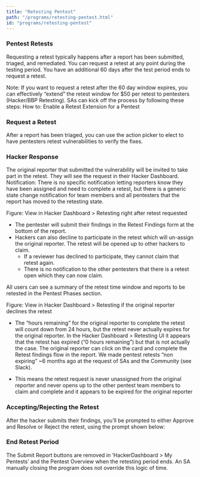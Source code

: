 ```yaml
---
title: "Retesting Pentest"
path: "/programs/retesting-pentest.html"
id: "programs/retesting-pentest"
---
```

### Pentest Retests

Requesting a retest typically happens after a report has been submitted, triaged, and remediated. You can request a retest at any point during the testing period. You have an additional 60 days after the test period ends to request a retest.






  Note: If you want to request a retest after the 60 day window expires, you can effectively “extend” the retest window for $50 per retest to pentesters (Hacker/BBP Retesting). SAs can kick off the process by following these steps: How to: Enable a Retest Extension for a Pentest

### Request a Retest

After a report has been triaged, you can use the action picker to elect to have pentesters retest vulnerabilities to verify the fixes.



### Hacker Response
The original reporter that submitted the vulnerability will be invited to take part in the retest. They will see the request in their Hacker Dashboard.
  Notification: There is no specific notification letting reporters know they have been assigned and need to complete a retest, but there is a generic state change notification for team members and all pentesters that the report has moved to the retesting state.

Figure: View in Hacker Dashboard > Retesting right after retest requested


- The pentester will submit their findings in the Retest Findings form at the bottom of the report.
- Hackers can also decline to participate in the retest which will un-assign the original reporter. The retest will be opened up to other hackers to claim.
  - If a reviewer has declined to participate, they cannot claim that retest again.
  - There is no notification to the other pentesters that there is a retest open which they can now claim.

All users can see a summary of the retest time window and reports to be retested in the Pentest Phases section.




Figure: View in Hacker Dashboard > Retesting if the original reporter declines the retest



- The “hours remaining” for the original reporter to complete the retest will count down from 24 hours, but the retest never actually expires for the original reporter. In the Hacker Dashboard > Retesting UI it appears that the retest has expired (“0 hours remaining”) but that is not actually the case. The original reporter can click on the card and complete the Retest findings flow in the report. We made pentest retests “non expiring” ~6 months ago at the request of SAs and the Community (see Slack).

- This means the retest request is never unassigned from the original reporter and never opens up to the other pentest team members to claim and complete and it appears to be expired for the original reporter

### Accepting/Rejecting the Retest

After the hacker submits their findings, you’ll be prompted to either Approve and Resolve or Reject the retest, using the prompt shown below:



### End Retest Period
The Submit Report buttons are removed in ‘HackerDashboard > My Pentests’ and the Pentest Overview when the retesting period ends.
An SA manually closing the program does not override this logic of time.
